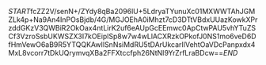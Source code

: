 $START$fcZZ2V/senN+/ZYdy8qBa2096lU+5LdryaTYunuXc01MXWWTAhJGMZLk4p+Na9An4InPOsBjdb/4G/MGJOEhA0iMhzt7cD3DTtVBdxUUazKowkXPrzddGKzV3QWBiR2OkOax4ntLirK2uf6eAUpGcEEmwc0ApCtwPAU5vhYTuZSCf3VzroSsbUKWSZX3I7kOEiplSp8w7w4wLlACXRzkOPkofJ0NS1mo6veD6DfHmVewO6aB9R5YTQQKAwIlSnNsiMdRU5tDArUkcarIlVehtOaVDcPanpxdx4MxL8vcorr7tDkUQrymvqXBa2FFXtccfph26NtNI9YrZrfLraBDcw==$END$